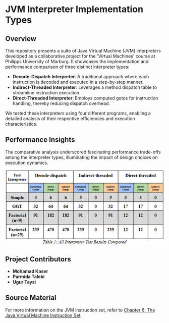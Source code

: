 # JVM Interpreter Implementation Types

## Overview
This repository presents a suite of Java Virtual Machine (JVM) interpreters developed as a collaborative project for the 'Virtual Machines' course at Philipps University of Marburg. It showcases the implementation and performance comparison of three distinct interpreter types:

- **Decode-Dispatch Interpreter**: A traditional approach where each instruction is decoded and executed in a step-by-step manner.
- **Indirect-Threaded Interpreter**: Leverages a method dispatch table to streamline instruction execution.
- **Direct-Threaded Interpreter**: Employs computed gotos for instruction handling, thereby reducing dispatch overhead.

We tested these interpreters using four different programs, enabling a detailed analysis of their respective efficiencies and execution characteristics.

## Performance Insights
The comparative analysis underscored fascinating performance trade-offs among the interpreter types, illuminating the impact of design choices on execution dynamics.

![Alt text](/images/conclusion-table.png?raw=true "Title")

## Project Contributors
- **Mohamad Kaser**
- **Parmida Talebi**
- **Ugur Taysi**

## Source Material
For more information on the JVM instruction set, refer to [Chapter 6: The Java Virtual Machine Instruction Set](https://docs.oracle.com/javase/specs/jvms/se7/html/jvms-6.html).
